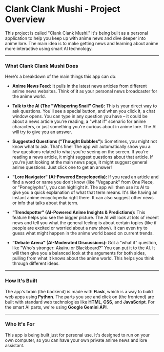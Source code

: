 # Clank Clank Mushi - Project Overview

This project is called "Clank Clank Mushi." It's being built as a personal application to help you keep up with anime news and dive deeper into anime lore. The main idea is to make getting news and learning about anime more interactive using smart AI technology.

---

### What Clank Clank Mushi Does

Here's a breakdown of the main things this app can do:

* **Anime News Feed:** It pulls in the latest news articles from different anime news websites. Think of it as your personal news broadcaster for the anime world.

* **Talk to the AI (The "Whispering Snail" Chat):** This is your direct way to ask questions. You'll see a special button, and when you click it, a chat window opens. You can type in any question you have – it could be about a news article you're reading, a "what if" scenario for anime characters, or just something you're curious about in anime lore. The AI will try to give you an answer.

* **Suggested Questions ("Thought Bubbles"):** Sometimes, you might not know what to ask. That's fine! The app will automatically show you a few questions related to what you're seeing on the screen. If you're reading a news article, it might suggest questions about that article. If you're just looking at the main news page, it might suggest general anime questions. Just click one to get an answer!

* **"Lore Navigator" (AI-Powered Encyclopedia):** If you read an article and find a word or name you don't know (like "Vegapunk" from One Piece, or "Poneglyphs"), you can highlight it. The app will then use its AI to give you a quick explanation of what that term means. It's like having an instant anime encyclopedia right there. It can also suggest other news or info that talks about that term.

* **"Trendspotter" (AI-Powered Anime Insights & Predictions):** This feature helps you see the bigger picture. The AI will look at lots of recent news and tell you what the general feeling is about certain topics (like if people are excited or worried about a new show). It can even try to guess what might happen in the anime world based on current trends.

* **"Debate Arena" (AI-Moderated Discussions):** Got a "what if" question, like "Who's stronger: Akainu or Blackbeard?" You can put it to the AI. It will then give you a balanced look at the arguments for both sides, pulling from what it knows about the anime world. This helps you think through different ideas.

---

### How It's Built

The app's brain (the backend) is made with **Flask**, which is a way to build web apps using **Python**. The parts you see and click on (the frontend) are built with standard web technologies like **HTML**, **CSS**, and **JavaScript**. For the smart AI parts, we're using **Google Gemini API**.

---

### Who It's For

This app is being built just for personal use. It's designed to run on your own computer, so you can have your own private anime news and lore assistant.
